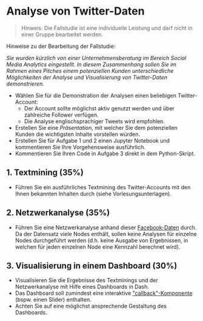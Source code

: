 # Analyse von Twitter-Daten

> Hinweis: Die Fallstudie ist eine individuelle Leistung und darf nicht in einer Gruppe bearbeitet werden. 

Hinweise zu der Bearbeitung der Fallstudie: 

*Sie wurden kürzlich von einer Unternehmensberatung im Bereich Social Media Analytics eingestellt. In diesem Zusammenhang sollen Sie im Rahmen eines Pitches einem potenziellen Kunden unterschiedliche Möglichkeiten der Analyse und Visualisierung von Twitter-Daten demonstrieren.* 

- Wählen Sie für die Demonstration der Analysen einen beliebigen Twitter-Account:
  - Der Account sollte möglichst aktiv genutzt werden und über zahlreiche Follower verfügen. 
  - Die Analyse englischsprachiger Tweets wird empfohlen. 
- Erstellen Sie eine *Präsentation*, mit welcher Sie dem potenziellen Kunden die wichtigsten Inhalte vorstellen würden.
- Erstellen Sie für Aufgabe 1 und 2 einen Jupyter Notebook und kommentieren Sie Ihre Vorgehensweise ausführlich.
- Kommentieren Sie Ihren Code in Aufgabe 3 direkt in dem Python-Skript.

## 1. Textmining (35%)

- Führen Sie ein ausführliches Textmining des Twitter-Accounts mit den Ihnen bekannten Inhalten durch (siehe Vorlesungsunterlagen).

## 2. Netzwerkanalyse (35%)

- Führen Sie eine Netzwerkanalyse anhand dieser [Facebook-Daten](https://snap.stanford.edu/data/ego-Facebook.html) durch. Da der Datensatz viele Nodes enthält, sollen keine Analysen für einzelne Nodes durchgeführt werden (d.h. keine Ausgabe von Ergebnissen, in welchen für jeden einzelnen Node eine Kennzahl berechnet wird). 
  
## 3. Visualisierung in einem Dashboard (30%)

- Visualisieren Sie die Ergebnisse des Textminings und der Netzwerkanalyse mit Hilfe eines Dashboards in Dash. 
- Das Dashboard soll zumindest eine interaktive ["callback"-Komponente](https://dash.plotly.com/basic-callbacks) (bspw. einen Slider) enthalten.
- Achten Sie auf eine möglichst ansprechende Gestaltung des Dashboards. 
